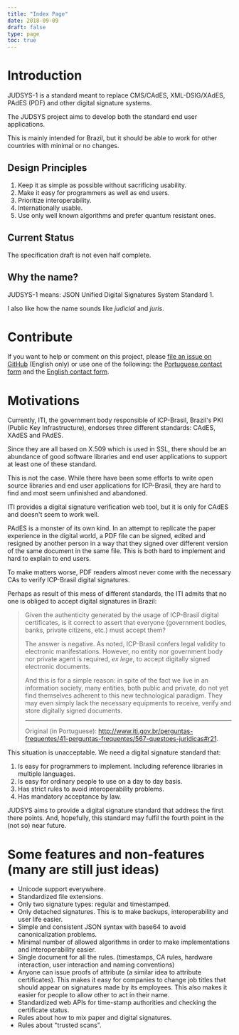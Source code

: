 ```yaml
---
title: "Index Page"
date: 2018-09-09
draft: false
type: page
toc: true
---
```


# Introduction

JUDSYS-1 is a standard meant to replace CMS/CAdES, XML-DSIG/XAdES, PAdES (PDF) and other digital signature systems.

The JUDSYS project aims to develop both the standard end user applications.

This is mainly intended for Brazil, but it should be able to work for other countries with minimal or no changes.

## Design Principles

  1. Keep it as simple as possible without sacrificing usability.
  2. Make it easy for programmers as well as end users.
  3. Prioritize interoperability.
  4. Internationally usable.
  5. Use only well known algorithms and prefer quantum resistant ones.

## Current Status

The specification draft is not even half complete.

## Why the name?

JUDSYS-1 means: JSON Unified Digital Signatures System Standard 1.

I also like how the name sounds like *judicial* and *juris*. 

# Contribute

If you want to help or comment on this project, please [file an issue on GitHub](https://github.com/JUDSYS/v1Spec/issues) (English only) or use one of the following: the [Portuguese contact form](https://goo.gl/forms/0ZvcYGGLDq9EA22C3) and the [English contact form](https://goo.gl/forms/uijCieF4cWvsPTHX2).

# Motivations

Currently, ITI, the government body responsible of ICP-Brasil, Brazil's PKI (Public Key Infrastructure), endorses three different standards: CAdES, XAdES and PAdES.

Since they are all based on X.509 which is used in SSL, there should be an abundance of good software libraries and end user applications to support at least one of these standard.

This is not the case. While there have been some efforts to write open source libraries and end user applications for ICP-Brasil, they are hard to find and most seem unfinished and abandoned.

ITI provides a digital signature verification web tool, but it is only for CAdES and doesn't seem to work well.

PAdES is a monster of its own kind. In an attempt to replicate the paper experience in the digital world, a PDF file can be signed, edited and resigned by another person in a way that they signed over different version of the same document in the same file. This is both hard to implement and hard to explain to end users.

To make matters worse, PDF readers almost never come with the necessary CAs to verify ICP-Brasil digital signatures.

Perhaps as result of this mess of different standards, the ITI admits that no one is obliged to accept digital signatures in Brazil:

>Given the authenticity generated by the usage of ICP-Brasil digital certificates, is it correct to assert that everyone (government bodies, banks, private citizens, etc.) must accept them?
>
>The answer is negative. As noted, ICP-Brasil confers legal validity to electronic manifestations. However, no entity nor government body nor private agent is required, *ex lege*, to accept digitally signed electronic documents.
>
>And this is for a simple reason: in spite of the fact we live in an information society, many entities, both public and private, do not yet find themselves adherent to this new technological paradigm. They may even simply lack the necessary equipments to receive, verify and store digitally signed documents.
>
>----
>
>Original (in Portuguese): <http://www.iti.gov.br/perguntas-frequentes/41-perguntas-frequentes/567-questoes-juridicas#r21>. 

This situation is unacceptable. We need a digital signature standard that:

1. Is easy for programmers to implement. Including reference libraries in multiple languages.
2. Is easy for ordinary people to use on a day to day basis.
3. Has strict rules to avoid interoperability problems.
4. Has mandatory acceptance by law.

JUDSYS aims to provide a digital signature standard that address the first there points. And, hopefully, this standard may fulfil the fourth point in the (not so) near future.

# Some features and non-features (many are still just ideas)

  * Unicode support everywhere.
  * Standardized file extensions.
  * Only two signature types: regular and timestamped.
  * Only detached signatures. This is to make backups, interoperability and user life easier.
  * Simple and consistent JSON syntax with base64 to avoid canonicalization problems.
  * Minimal number of allowed algorithms in order to make implementations and interoperability easier.
  * Single document for all the rules. (timestamps, CA rules, hardware interaction, user interaction and naming conventions)
  * Anyone can issue proofs of attribute (a similar idea to attribute certificates). This makes it easy for companies to change job titles that should appear on signatures made by its employees. This also makes it easier for people to allow other to act in their name.
  * Standardized web APIs for time-stamp authorities and checking the certificate status.
  * Rules about how to mix paper and digital signatures.
  * Rules about "trusted scans".
